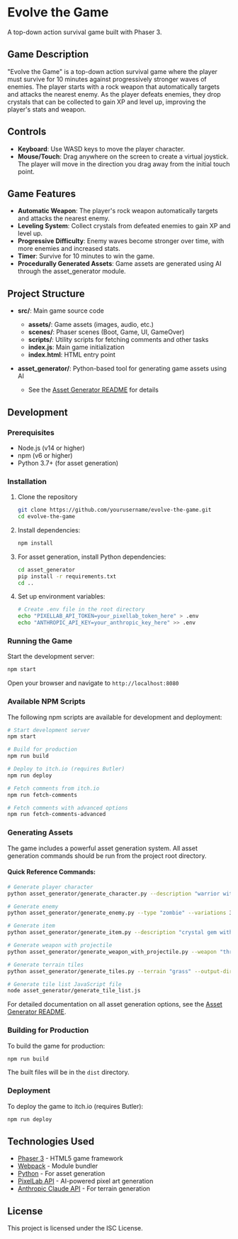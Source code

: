 # Evolve the Game

A top-down action survival game built with Phaser 3.

## Game Description

"Evolve the Game" is a top-down action survival game where the player must survive for 10 minutes against progressively stronger waves of enemies. The player starts with a rock weapon that automatically targets and attacks the nearest enemy. As the player defeats enemies, they drop crystals that can be collected to gain XP and level up, improving the player's stats and weapon.

## Controls

- **Keyboard**: Use WASD keys to move the player character.
- **Mouse/Touch**: Drag anywhere on the screen to create a virtual joystick. The player will move in the direction you drag away from the initial touch point.

## Game Features

- **Automatic Weapon**: The player's rock weapon automatically targets and attacks the nearest enemy.
- **Leveling System**: Collect crystals from defeated enemies to gain XP and level up.
- **Progressive Difficulty**: Enemy waves become stronger over time, with more enemies and increased stats.
- **Timer**: Survive for 10 minutes to win the game.
- **Procedurally Generated Assets**: Game assets are generated using AI through the asset_generator module.

## Project Structure

- **src/**: Main game source code
  - **assets/**: Game assets (images, audio, etc.)
  - **scenes/**: Phaser scenes (Boot, Game, UI, GameOver)
  - **scripts/**: Utility scripts for fetching comments and other tasks
  - **index.js**: Main game initialization
  - **index.html**: HTML entry point

- **asset_generator/**: Python-based tool for generating game assets using AI
  - See the [Asset Generator README](asset_generator/README.md) for details

## Development

### Prerequisites

- Node.js (v14 or higher)
- npm (v6 or higher)
- Python 3.7+ (for asset generation)

### Installation

1. Clone the repository
   ```bash
   git clone https://github.com/yourusername/evolve-the-game.git
   cd evolve-the-game
   ```

2. Install dependencies:
   ```bash
   npm install
   ```

3. For asset generation, install Python dependencies:
   ```bash
   cd asset_generator
   pip install -r requirements.txt
   cd ..
   ```

4. Set up environment variables:
   ```bash
   # Create .env file in the root directory
   echo "PIXELLAB_API_TOKEN=your_pixellab_token_here" > .env
   echo "ANTHROPIC_API_KEY=your_anthropic_key_here" >> .env
   ```

### Running the Game

Start the development server:
```bash
npm start
```

Open your browser and navigate to `http://localhost:8080`

### Available NPM Scripts

The following npm scripts are available for development and deployment:

```bash
# Start development server
npm start

# Build for production
npm run build

# Deploy to itch.io (requires Butler)
npm run deploy

# Fetch comments from itch.io
npm run fetch-comments

# Fetch comments with advanced options
npm run fetch-comments-advanced
```

### Generating Assets

The game includes a powerful asset generation system. All asset generation commands should be run from the project root directory.

#### Quick Reference Commands:

```bash
# Generate player character
python asset_generator/generate_character.py --description "warrior with sword and shield"

# Generate enemy
python asset_generator/generate_enemy.py --type "zombie" --variations 3

# Generate item
python asset_generator/generate_item.py --description "crystal gem with magical glow" --name "crystal"

# Generate weapon with projectile
python asset_generator/generate_weapon_with_projectile.py --weapon "throwing axe" --projectile "axe" --weapon-name "axe"

# Generate terrain tiles
python asset_generator/generate_tiles.py --terrain "grass" --output-dir "src/assets/images/tiles"

# Generate tile list JavaScript file
node asset_generator/generate_tile_list.js
```

For detailed documentation on all asset generation options, see the [Asset Generator README](asset_generator/README.md).

### Building for Production

To build the game for production:

```bash
npm run build
```

The built files will be in the `dist` directory.

### Deployment

To deploy the game to itch.io (requires Butler):

```bash
npm run deploy
```

## Technologies Used

- [Phaser 3](https://phaser.io/phaser3) - HTML5 game framework
- [Webpack](https://webpack.js.org/) - Module bundler
- [Python](https://www.python.org/) - For asset generation
- [PixelLab API](https://pixellab.ai/) - AI-powered pixel art generation
- [Anthropic Claude API](https://www.anthropic.com/) - For terrain generation

## License

This project is licensed under the ISC License. 
